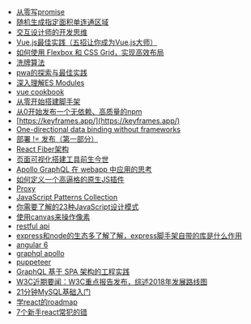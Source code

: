 * [从零写promise](http://thecodebarbarian.com/write-your-own-node-js-promise-library-from-scratch.html)
* [随机生成指定面积单连通区域](https://xcoder.in/2018/04/01/random-connected-area/)
* [交互设计师的开发思维](http://mp.weixin.qq.com/s/-FPab_szR39Tb2NGI8aaoA)
* [Vue.js最佳实践（五招让你成为Vue.js大师）](http://mp.weixin.qq.com/s/cVYtYWOB2mie-bjZmSw9AQ)
* [如何使用 Flexbox 和 CSS Grid，实现高效布局](http://mp.weixin.qq.com/s/xVoMdS4Lh8AhlnwOYvQioQ)
* [洗牌算法](https://bost.ocks.org/mike/shuffle/)
* [pwa的探索与最佳实践](https://mp.weixin.qq.com/s/e9I2G2JD-SXfJLLLThyaIg)
* [深入理解ES Modules](https://mp.weixin.qq.com/s/-FtZUxgcEdfi05yps86G0w)
* [vue cookbook](https://cn.vuejs.org/v2/cookbook/)
* [从零开始搭建脚手架](https://mp.weixin.qq.com/s/m8atIJzGEGnOV_utpijG2g)
* [从0开始发布一个无依赖、高质量的npm](https://mp.weixin.qq.com/s/aKwEF0ES1ldH5e0jgvh6qA)
* [https://keyframes.app/](https://keyframes.app/)
* [One-directional data binding without frameworks](https://www.inrhythm.com/one-directional-data-binding/)
* [部署 != 发布（第一部分）](https://github.com/xitu/gold-miner/blob/master/TODO1/deploy-not-equal-release-part-one.md)
* [React Fiber架构](https://zhuanlan.zhihu.com/p/37095662)
* [页面可视化搭建工具前生今世](https://zhuanlan.zhihu.com/p/37171897)
* [Apollo GraphQL 在 webapp 中应用的思考](https://mp.weixin.qq.com/s/6qpLNLJKshC0IMQSfleNgA)
* [如何定义一个高逼格的原生JS插件](https://www.jianshu.com/p/e65c246beac1)
* [Proxy](https://www.jianshu.com/p/e65c246beac1)
* [JavaScript Patterns Collection](http://shichuan.github.io/javascript-patterns/)
* [你需要了解的23种JavaScript设计模式](https://mp.weixin.qq.com/s/Ov62U8kktVv7Jz0Ukhekkg)
* [使用canvas来操作像素](https://css-tricks.com/manipulating-pixels-using-canvas/)
* [restful api]()
* [express和node的生态多了解了解，express脚手架自带的库是什么作用](https://github.com/wabg/awesome-express)
* [angular 6]()
* [graphql apollo](https://github.com/facebook/graphql)
* [puppeteer](https://github.com/GoogleChrome/puppeteer)
* [GraphQL 基于 SPA 架构的工程实践](https://mp.weixin.qq.com/s?__biz=MjM5MTA1MjAxMQ==&mid=2651229082&idx=2&sn=74ae1184603b0081cbac7d6a14c1959d&chksm=bd49521e8a3edb0884634a7e9c94bbe1b3a9068b5e20994368722685f328a6bccb43fc38d72a&scene=0&key=7fd4198f4643ea3a40c9881f848e84fe1945146a7943d5816521265eae3e31ae0a5812ec46822651c7d4901f46e99263c7558a2fc6f9f255a736ef6a480eb94e3ca170b92ef2118eb48bab111d5da604&ascene=1&uin=MjY2MjU1MTQwNA%3D%3D&devicetype=Windows-QQBrowser&version=6103000b&lang=zh_CN&pass_ticket=%2BDY%2BWRlZNmuaewUu0YRrLIqm99tTSdfnLmTTDD%2BgPJGXU8G16fBBSB%2BEEPGYkQrj)
* [W3C近期要闻：W3C重点报告发布，综述2018年发展路线图](https://mp.weixin.qq.com/s/o0EnLmcCX1FvjIe3NbutJA)
* [21分钟MySQL基础入门](https://segmentfault.com/a/1190000006876419)
* [学react的roadmap](http://www.js-craft.io/blog/16-Roadmap-to-learn-React/)
* [7个新手react常犯的错](http://www.js-craft.io/blog/14-The-7-Most-Common-Mistakes-that-React-Developers-Make/)
